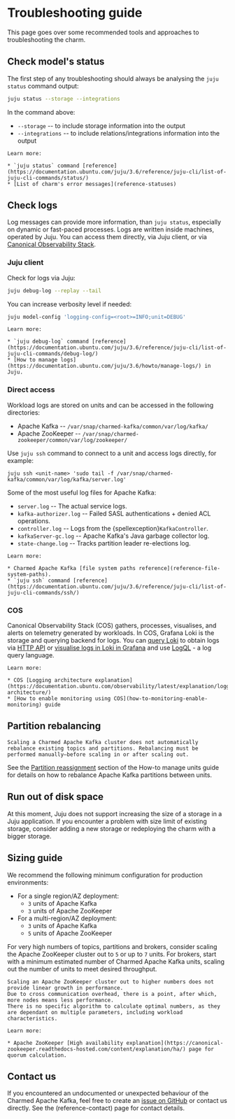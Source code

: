 # Troubleshooting guide

This page goes over some recommended tools and approaches to troubleshooting the charm.

## Check model's status

The first step of any troubleshooting should always be analysing the `juju status` command output:

```bash
juju status --storage --integrations
```

In the command above:

* `--storage` -- to include storage information into the output
* `--integrations` -- to include relations/integrations information into the output

```{note}
Learn more: 

* `juju status` command [reference](https://documentation.ubuntu.com/juju/3.6/reference/juju-cli/list-of-juju-cli-commands/status/)
* [List of charm's error messages](reference-statuses)
```

## Check logs

Log messages can provide more information, than `juju status`, especially on dynamic or fast-paced processes.
Logs are written inside machines, operated by Juju. You can access them directly, via Juju client, or via [Canonical Observability Stack](https://documentation.ubuntu.com/observability/).

### Juju client

Check for logs via Juju:

```bash
juju debug-log --replay --tail
```

You can increase verbosity level if needed:

```bash
juju model-config 'logging-config=<root>=INFO;unit=DEBUG'
```

```{note}
Learn more:

* `juju debug-log` command [reference](https://documentation.ubuntu.com/juju/3.6/reference/juju-cli/list-of-juju-cli-commands/debug-log/)
* [How to manage logs](https://documentation.ubuntu.com/juju/3.6/howto/manage-logs/) in Juju.
```

### Direct access

Workload logs are stored on units and can be accessed in the following directories:

* Apache Kafka -- `/var/snap/charmed-kafka/common/var/log/kafka/`
* Apache ZooKeeper -- `/var/snap/charmed-zookeeper/common/var/log/zookeeper/`

Use `juju ssh` command to connect to a unit and access logs directly, for example:

```shell
juju ssh <unit-name> 'sudo tail -f /var/snap/charmed-kafka/common/var/log/kafka/server.log'
```

Some of the most useful log files for Apache Kafka:

* `server.log` -- The actual service logs.
* `kafka-authorizer.log` -- Failed SASL authentications + denied ACL operations.
* `controller.log` -- Logs from the {spellexception}`KafkaController`.
* `kafkaServer-gc.log` -- Apache Kafka's Java garbage collector log.
* `state-change.log` -- Tracks partition leader re-elections log.

<!-- TODO: Consider moving the log files list to either the Reference or Explanation section -->

```{note}
Learn more: 

* Charmed Apache Kafka [file system paths reference](reference-file-system-paths).
* `juju ssh` command [reference](https://documentation.ubuntu.com/juju/3.6/reference/juju-cli/list-of-juju-cli-commands/ssh/)
```

### COS

Canonical Observability Stack (COS) gathers, processes, visualises, and alerts on telemetry generated by workloads.
In COS, Grafana Loki is the storage and querying backend for logs.
You can [query Loki](https://discourse.charmhub.io/t/loki-k8s-docs-http-api/13440) to obtain logs via [HTTP API](https://grafana.com/docs/loki/latest/reference/loki-http-api/#query-logs-within-a-range-of-time) or [visualise logs in Loki in Grafana](https://grafana.com/docs/grafana/latest/datasources/loki/) and use [LogQL](https://grafana.com/docs/loki/latest/query/) - a log query language.

```{note}
Learn more:

* COS [Logging architecture explanation](https://documentation.ubuntu.com/observability/latest/explanation/logging-architecture/)
* [How to enable monitoring using COS](how-to-monitoring-enable-monitoring) guide
```

## Partition rebalancing

```{warning}
Scaling a Charmed Apache Kafka cluster does not automatically rebalance existing topics and partitions. Rebalancing must be performed manually—before scaling in or after scaling out.
```

See the [Partition reassignment](how-to-partitions-reassignment) section of the How-to manage units guide for details on how to rebalance Apache Kafka partitions between units.

## Run out of disk space

At this moment, Juju does not support increasing the size of a storage in a Juju application.
If you encounter a problem with size limit of existing storage, consider adding a new storage or redeploying the charm with a bigger storage.

## Sizing guide

We recommend the following minimum configuration for production environments:

* For a single region/AZ deployment:
  * `3` units of Apache Kafka
  * `3` units of Apache ZooKeeper
* For a multi-region/AZ deployment:
  * `3` units of Apache Kafka
  * `5` units of Apache ZooKeeper

For very high numbers of topics, partitions and brokers, consider scaling the Apache ZooKeeper cluster out to `5` or up to `7` units.
For brokers, start with a minimum estimated number of Charmed Apache Kafka units, scaling out the number of units to meet desired throughput.

```{warning}
Scaling an Apache ZooKeeper cluster out to higher numbers does not provide linear growth in performance.
Due to cross communication overhead, there is a point, after which, more nodes means less performance.
There is no specific algorithm to calculate optimal numbers, as they are dependant on multiple parameters, including workload characteristics.
```

```{note}
Learn more:

* Apache ZooKeeper [High availability explanation](https://canonical-zookeeper.readthedocs-hosted.com/content/explanation/ha/) page for quorum calculation.
```

## Contact us

If you encountered an undocumented or unexpected behaviour of the Charmed Apache Kafka, feel free to create an [issue on GitHub](https://github.com/canonical/kafka-operator/issues) or contact us directly.
See the (reference-contact) page for contact details.
